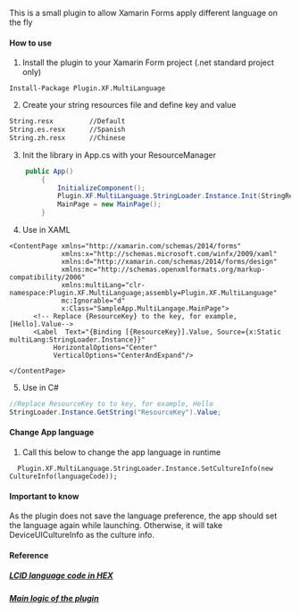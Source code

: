 This is a small plugin to allow Xamarin Forms apply different language on the fly

#### How to use
1. Install the plugin to your Xamarin Form project (.net standard project only)
```
Install-Package Plugin.XF.MultiLanguage
```

2. Create your string resources file and define key and value
```XML
String.resx         //Default
String.es.resx      //Spanish
String.zh.resx      //Chinese
```

3. Init the library in App.cs with your ResourceManager
```C#
    public App()
        {
            InitializeComponent();
            Plugin.XF.MultiLanguage.StringLoader.Instance.Init(StringRes.ResourceManager);
            MainPage = new MainPage();
        }
```

4. Use in XAML
```XAML
<ContentPage xmlns="http://xamarin.com/schemas/2014/forms"
             xmlns:x="http://schemas.microsoft.com/winfx/2009/xaml"
             xmlns:d="http://xamarin.com/schemas/2014/forms/design"
             xmlns:mc="http://schemas.openxmlformats.org/markup-compatibility/2006"
             xmlns:multiLang="clr-namespace:Plugin.XF.MultiLanguage;assembly=Plugin.XF.MultiLanguage"
             mc:Ignorable="d"
             x:Class="SampleApp.MultiLangage.MainPage">
      <!-- Replace {ResourceKey} to the key, for example, [Hello].Value-->
      <Label  Text="{Binding [{ResourceKey}].Value, Source={x:Static multiLang:StringLoader.Instance}}" 
           HorizontalOptions="Center"
           VerticalOptions="CenterAndExpand"/>
           
</ContentPage>
```

5. Use in C#
```C#
//Replace ResourceKey to to key, for example, Hello
StringLoader.Instance.GetString("ResourceKey").Value;
```

#### Change App language
1. Call this below to change the app language in runtime
```#C
  Plugin.XF.MultiLanguage.StringLoader.Instance.SetCultureInfo(new CultureInfo(languageCode));
```

#### Important to know
As the plugin does not save the language preference, the app should set the language again while launching. Otherwise, it will take DeviceUICultureInfo as the culture info.


#### Reference
##### <a href="https://docs.microsoft.com/en-us/openspecs/windows_protocols/ms-lcid/70feba9f-294e-491e-b6eb-56532684c37f">LCID language code in HEX</a>
##### <a href="https://stackoverflow.com/questions/44410407/xamarin-forms-change-ui-language-at-runtime-xaml">Main logic of the plugin</a>
